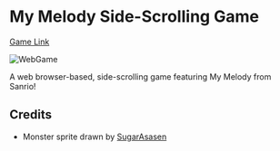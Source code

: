 # My Melody Side-Scrolling Game
[Game Link](https://brittneyoeur.github.io/My-Melody-Side-Scrolling-Game/)

![WebGame](https://github.com/BrittneyOeur/My-Melody-Side-Scrolling-Game/blob/main/Screenshot.png?raw=true)

A web browser-based, side-scrolling game featuring My Melody from Sanrio!
## Credits
- Monster sprite drawn by [SugarAsasen](https://x.com/SugarAsasen)
